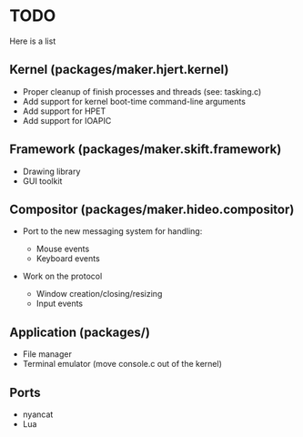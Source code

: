 # TODO
Here is a list 

## **Kernel** (packages/maker.hjert.kernel)
 - Proper cleanup of finish processes and threads (see: tasking.c)
 - Add support for kernel boot-time command-line arguments
 - Add support for HPET
 - Add support for IOAPIC

## **Framework** (packages/maker.skift.framework)
 - Drawing library
 - GUI toolkit

## **Compositor** (packages/maker.hideo.compositor)
 - Port to the new messaging system for handling:
   - Mouse events
   - Keyboard events

 - Work on the protocol
   - Window creation/closing/resizing
   - Input events

## **Application** (packages/)
 - File manager
 - Terminal emulator (move console.c out of the kernel)

## **Ports**
 - nyancat
 - Lua